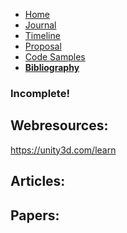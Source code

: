 - [Home](/README.md)
- [Journal](/journal.md)
- [Timeline](/timeline.md)
- [Proposal](/proposal.md)
- [Code Samples](/codesamples.md)
- [**Bibliography**](/bibliography.md)


### Incomplete!

Webresources:
----
https://unity3d.com/learn


Articles:
----


Papers:
----
